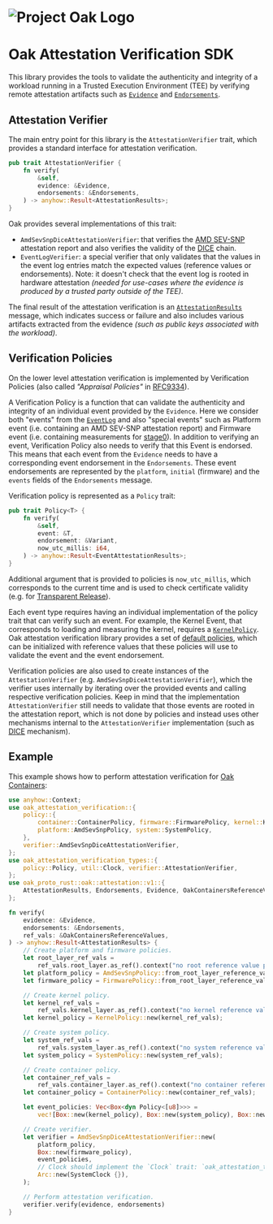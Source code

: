 <!-- Oak Logo Start -->
<!-- An HTML element is intentionally used since GitHub recommends this approach to handle different images in dark/light modes. Ref: https://docs.github.com/en/get-started/writing-on-github/getting-started-with-writing-and-formatting-on-github/basic-writing-and-formatting-syntax#specifying-the-theme-an-image-is-shown-to -->
<!-- markdownlint-disable-next-line MD033 -->
<h1><picture><source media="(prefers-color-scheme: dark)" srcset="oak-logo/svgs/oak-logo-negative.svg?sanitize=true"><source media="(prefers-color-scheme: light)" srcset="oak-logo/svgs/oak-logo.svg?sanitize=true"><img alt="Project Oak Logo" src="oak-logo/svgs/oak-logo.svg?sanitize=true"></picture></h1>
<!-- Oak Logo End -->

# Oak Attestation Verification SDK

This library provides the tools to validate the authenticity and integrity of a
workload running in a Trusted Execution Environment (TEE) by verifying remote
attestation artifacts such as [`Evidence`](../proto/attestation/evidence.proto)
and [`Endorsements`](../proto/attestation/endorsement.proto).

## Attestation Verifier

The main entry point for this library is the `AttestationVerifier` trait, which
provides a standard interface for attestation verification.

```rust
pub trait AttestationVerifier {
    fn verify(
        &self,
        evidence: &Evidence,
        endorsements: &Endorsements,
    ) -> anyhow::Result<AttestationResults>;
}
```

Oak provides several implementations of this trait:

- `AmdSevSnpDiceAttestationVerifier`: that verifies the
  [AMD SEV-SNP](https://www.amd.com/en/developer/sev.html) attestation report
  and also verifies the validity of the [DICE](../docs/remote-attestation.md)
  chain.
- `EventLogVerifier`: a special verifier that only validates that the values in
  the event log entries match the expected values (reference values or
  endorsements). Note: it doesn't check that the event log is rooted in hardware
  attestation _(needed for use-cases where the evidence is produced by a trusted
  party outside of the TEE)_.

The final result of the attestation verification is an
[`AttestationResults`](../proto/attestation/verification.proto) message, which
indicates success or failure and also includes various artifacts extracted from
the evidence _(such as public keys associated with the workload)_.

## Verification Policies

On the lower level attestation verification is implemented by Verification
Policies (also called _"Appraisal Policies"_ in
[RFC9334](https://datatracker.ietf.org/doc/html/rfc9334#name-appraisal-policies)).

A Verification Policy is a function that can validate the authenticity and
integrity of an individual event provided by the `Evidence`. Here we consider
both "events" from the [`EventLog`](../proto/attestation/eventlog.proto) and
also "special events" such as Platform event (i.e. containing an AMD SEV-SNP
attestation report) and Firmware event (i.e. containing measurements for
[stage0](../stage0_bin/README.md)). In addition to verifying an event,
Verification Policy also needs to verify that this Event is endorsed. This means
that each event from the `Evidence` needs to have a corresponding event
endorsement in the `Endorsements`. These event endorsements are represented by
the `platform`, `initial` (firmware) and the `events` fields of the
`Endorsements` message.

Verification policy is represented as a `Policy` trait:

```rust
pub trait Policy<T> {
    fn verify(
        &self,
        event: &T,
        endorsement: &Variant,
        now_utc_millis: i64,
    ) -> anyhow::Result<EventAttestationResults>;
}
```

Additional argument that is provided to policies is `now_utc_millis`, which
corresponds to the current time and is used to check certificate validity (e.g.
for [Transparent Release](../docs/tr/README.md)).

Each event type requires having an individual implementation of the policy trait
that can verify such an event. For example, the Kernel Event, that corresponds
to loading and measuring the kernel, requires a
[`KernelPolicy`](src/policy/kernel.rs). Oak attestation verification library
provides a set of [default policies](src/policy/), which can be initialized with
reference values that these policies will use to validate the event and the
event endorsement.

Verification policies are also used to create instances of the
`AttestationVerifier` (e.g. `AmdSevSnpDiceAttestationVerifier`), which the
verifier uses internally by iterating over the provided events and calling
respective verification policies. Keep in mind that the implementation
`AttestationVerifier` still needs to validate that those events are rooted in
the attestation report, which is not done by policies and instead uses other
mechanisms internal to the `AttestationVerifier` implementation (such as
[DICE](https://trustedcomputinggroup.org/work-groups/dice-architectures/)
mechanism).

## Example

This example shows how to perform attestation verification for
[Oak Containers](../oak_containers/README.md):

```rust
use anyhow::Context;
use oak_attestation_verification::{
    policy::{
        container::ContainerPolicy, firmware::FirmwarePolicy, kernel::KernelPolicy,
        platform::AmdSevSnpPolicy, system::SystemPolicy,
    },
    verifier::AmdSevSnpDiceAttestationVerifier,
};
use oak_attestation_verification_types::{
    policy::Policy, util::Clock, verifier::AttestationVerifier,
};
use oak_proto_rust::oak::attestation::v1::{
    AttestationResults, Endorsements, Evidence, OakContainersReferenceValues,
};

fn verify(
    evidence: &Evidence,
    endorsements: &Endorsements,
    ref_vals: &OakContainersReferenceValues,
) -> anyhow::Result<AttestationResults> {
    // Create platform and firmware policies.
    let root_layer_ref_vals =
        ref_vals.root_layer.as_ref().context("no root reference value provided")?;
    let platform_policy = AmdSevSnpPolicy::from_root_layer_reference_values(root_layer_ref_vals)?;
    let firmware_policy = FirmwarePolicy::from_root_layer_reference_values(root_layer_ref_vals)?;

    // Create kernel policy.
    let kernel_ref_vals =
        ref_vals.kernel_layer.as_ref().context("no kernel reference value provided")?;
    let kernel_policy = KernelPolicy::new(kernel_ref_vals);

    // Create system policy.
    let system_ref_vals =
        ref_vals.system_layer.as_ref().context("no system reference value provided")?;
    let system_policy = SystemPolicy::new(system_ref_vals);

    // Create container policy.
    let container_ref_vals =
        ref_vals.container_layer.as_ref().context("no container reference value provided")?;
    let container_policy = ContainerPolicy::new(container_ref_vals);

    let event_policies: Vec<Box<dyn Policy<[u8]>>> =
        vec![Box::new(kernel_policy), Box::new(system_policy), Box::new(container_policy)];

    // Create verifier.
    let verifier = AmdSevSnpDiceAttestationVerifier::new(
        platform_policy,
        Box::new(firmware_policy),
        event_policies,
        // Clock should implement the `Clock` trait: `oak_attestation_types::util::Clock`.
        Arc::new(SystemClock {}),
    );

    // Perform attestation verification.
    verifier.verify(evidence, endorsements)
}
```
